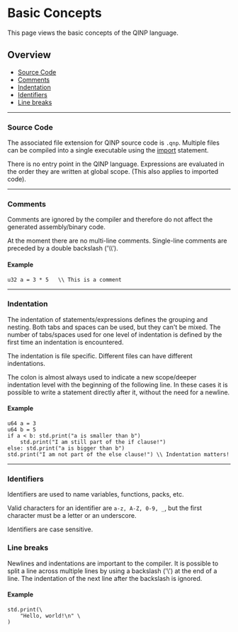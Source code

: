 # Basic Concepts

This page views the basic concepts of the QINP language.

## Overview
 - [Source Code](#source-code)
 - [Comments](#comments)
 - [Indentation](#indentation)
 - [Identifiers](#identifiers)
 - [Line breaks](#line-breaks)

---

### Source Code
The associated file extension for QINP source code is `.qnp`.
Multiple files can be compiled into a single executable using the [import](./keywords.md#import) statement.

There is no entry point in the QINP language. Expressions are evaluated in the order they are written at global scope. (This also applies to imported code).

---

### Comments

Comments are ignored by the compiler and therefore do not affect the generated assembly/binary code.

At the moment there are no multi-line comments.
Single-line comments are preceded by a double backslash ('\\\\').

#### Example
```qinp
u32 a = 3 * 5	\\ This is a comment
```

---

### Indentation

The indentation of statements/expressions defines the grouping and nesting.
Both tabs and spaces can be used, but they can't be mixed.
The number of tabs/spaces used for one level of indentation is defined by the first time an indentation is encountered.

The indentation is file specific. Different files can have different indentations.

The colon is almost always used to indicate a new scope/deeper indentation level with the beginning of the following line. In these cases it is possible to write a statement directly after it, without the need for a newline.

#### Example
```qinp
u64 a = 3
u64 b = 5
if a < b: std.print("a is smaller than b")
	std.print("I am still part of the if clause!")
else: std.print("a is bigger than b")
std.print("I am not part of the else clause!") \\ Indentation matters!
```

---

### Identifiers

Identifiers are used to name variables, functions, packs, etc.

Valid characters for an identifier are `a-z, A-Z, 0-9, _`, but the first character must be a letter or an underscore.

Identifiers are case sensitive.

### Line breaks

Newlines and indentations are important to the compiler.
It is possible to split a line across multiple lines by using a backslash ('\\') at the end of a line.
The indentation of the next line after the backslash is ignored.

#### Example

```qinp
std.print(\
	"Hello, world!\n" \
)
```